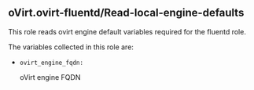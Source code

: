 ## oVirt.ovirt-fluentd/Read-local-engine-defaults

This role reads ovirt engine default variables required for the fluentd role.

The variables collected in this role are:

- `ovirt_engine_fqdn:`

   oVirt engine FQDN
